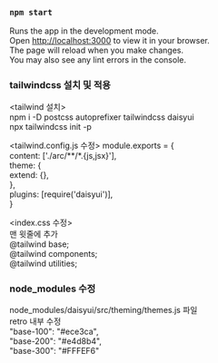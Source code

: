 ### `npm start`
Runs the app in the development mode.\
Open [http://localhost:3000](http://localhost:3000) to view it in your browser.\
The page will reload when you make changes.\
You may also see any lint errors in the console.

### tailwindcss 설치 및 적용
<tailwind 설치>\
npm i -D postcss autoprefixer tailwindcss daisyui\
npx tailwindcss init -p

<tailwind.config.js 수정>
module.exports = {\
	content: ['./arc/**/*.{js,jsx}'],\
	theme: {\
		extend: {},\
	},\
	plugins: [require('daisyui')],\
}

<index.css 수정>\
맨 윗줄에 추가\
@tailwind base;\
@tailwind components;\
@tailwind utilities;

### node_modules 수정
node_modules/daisyui/src/theming/themes.js 파일\
retro 내부 수정\
"base-100": "#ece3ca",\
"base-200": "#e4d8b4",\
"base-300": "#FFFEF6"
